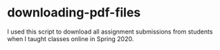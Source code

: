 # downloading-pdf-files
I used this script to download all assignment submissions from students when I taught classes online in Spring 2020.
